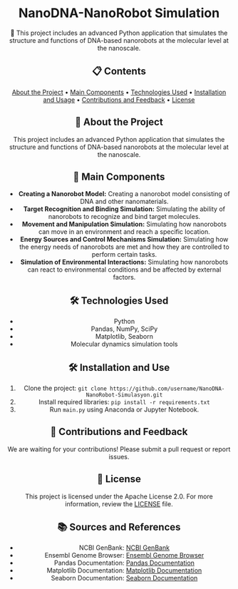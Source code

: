 <!-- Project Title -->
<h1 align="center">
   NanoDNA-NanoRobot Simulation
</h1>

<!-- Project Description -->
<p align="center">🔬 This project includes an advanced Python application that simulates the structure and functions of DNA-based nanorobots at the molecular level at the nanoscale.</p>

<!-- Table of Contents -->
<h2 align="center">📋 Contents</h2>
<p align="center">
   <a href="#about-project">About the Project</a> •
   <a href="#main-components">Main Components</a> •
   <a href="#technologies-used">Technologies Used</a> •
   <a href="#installation-and-use">Installation and Usage</a> •
   <a href="#contributions-and-feedback">Contributions and Feedback</a> •
   <a href="#license">License</a>
</p>

<!-- Project About -->
<h2 id="about-the-project" align="center">🚀 About the Project</h2>
<p align="center">This project includes an advanced Python application that simulates the structure and functions of DNA-based nanorobots at the molecular level at the nanoscale.</p>

<!-- Main Components -->
<h2 id="main-components" align="center">🧩 Main Components</h2>
<ul align="center">
   <li><strong>Creating a Nanorobot Model:</strong> Creating a nanorobot model consisting of DNA and other nanomaterials.</li>
   <li><strong>Target Recognition and Binding Simulation:</strong> Simulating the ability of nanorobots to recognize and bind target molecules.</li>
   <li><strong>Movement and Manipulation Simulation:</strong> Simulating how nanorobots can move in an environment and reach a specific location.</li>
   <li><strong>Energy Sources and Control Mechanisms Simulation:</strong> Simulating how the energy needs of nanorobots are met and how they are controlled to perform certain tasks.</li>
   <li><strong>Simulation of Environmental Interactions:</strong> Simulating how nanorobots can react to environmental conditions and be affected by external factors.</li>
</ul>

<!-- Technologies Used -->
<h2 id="technologies-used" align="center">🛠️ Technologies Used</h2>
<ul align="center">
   <li>Python</li>
   <li>Pandas, NumPy, SciPy</li>
   <li>Matplotlib, Seaborn</li>
   <li>Molecular dynamics simulation tools</li>
</ul>

<!-- Installation and Usage -->
<h2 id="installation-and-use" align="center">🛠️ Installation and Use</h2>
<ol align="center">
   <li>Clone the project: <code>git clone https://github.com/username/NanoDNA-NanoRobot-Simulasyon.git</code></li>
   <li>Install required libraries: <code>pip install -r requirements.txt</code></li>
   <li>Run <code>main.py</code> using Anaconda or Jupyter Notebook.</li>
</ol>

<!-- Contributions and Feedback -->
<h2 id="contributions-and-feedback" align="center">🙏 Contributions and Feedback</h2>
<p align="center">We are waiting for your contributions! Please submit a pull request or report issues.</p>

<!-- License -->
<h2 id="license" align="center">📝 License</h2>
<p align="center">This project is licensed under the Apache License 2.0. For more information, review the <a href="LICENSE">LICENSE</a> file.</p>

<!-- References -->
<h2 align="center">📚 Sources and References</h2>
<ul align="center">
   <li>NCBI GenBank: <a href="https://www.ncbi.nlm.nih.gov/genbank/">NCBI GenBank</a></li>
   <li>Ensembl Genome Browser: <a href="https://www.ensembl.org/index.html">Ensembl Genome Browser</a></li>
   <li>Pandas Documentation: <a href="https://pandas.pydata.org/docs/">Pandas Documentation</a></li>
   <li>Matplotlib Documentation: <a href="https://matplotlib.org/stable/contents.html">Matplotlib Documentation</a></li>
   <li>Seaborn Documentation: <a href="https://seaborn.pydata.org/tutorial.html">Seaborn Documentation</a></li>
</ul>
